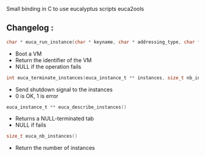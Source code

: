 Small binding in C to use eucalyptus scripts euca2ools

## Changelog :
```c
char * euca_run_instance(char * keyname, char * addressing_type, char * image_id)
```
* Boot a VM
* Return the identifier of the VM     
* NULL if the operation fails
     
```c
int euca_terminate_instances(euca_instance_t ** instances, size_t nb_instances)
```
* Send shutdown signal to the instances
* 0 is OK, 1 is error

```c
euca_instance_t ** euca_describe_instances()
```
* Returns a NULL-terminated tab
* NULL if fails
 
```c
size_t euca_nb_instances()
```
* Return the number of instances
     


